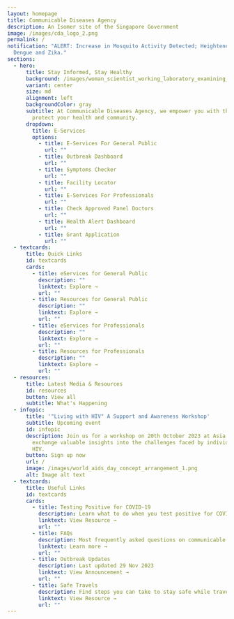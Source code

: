 ```yaml
---
layout: homepage
title: Communicable Diseases Agency
description: An Isomer site of the Singapore Government
image: /images/cda_logo_2.png
permalink: /
notification: "ALERT: Increase in Mosquito Activity Detected; Heightened Risk of
  Dengue and Zika."
sections:
  - hero:
      title: Stay Informed, Stay Healthy
      background: /images/woman_scientist_working_laboratory_examining_biochemistry_sample_test_tube_science_technology_research_development_study_concept2.png
      variant: center
      size: md
      alignment: left
      backgroundColor: gray
      subtitle: At Communicable Diseases Agency, we empower you with the knowledge to
        protect your health and community.
      dropdown:
        title: E-Services
        options:
          - title: E-Services For General Public
            url: ""
          - title: Outbreak Dashboard
            url: ""
          - title: Symptoms Checker
            url: ""
          - title: Facility Locator
            url: ""
          - title: E-Services For Professionals
            url: ""
          - title: Check Approved Panel Doctors
            url: ""
          - title: Health Alert Dashboard
            url: ""
          - title: Grant Application
            url: ""
  - textcards:
      title: Quick Links
      id: textcards
      cards:
        - title: eServices for General Public
          description: ""
          linktext: Explore →
          url: ""
        - title: Resources for General Public
          description: ""
          linktext: Explore →
          url: ""
        - title: eServices for Professionals
          description: ""
          linktext: Explore →
          url: ""
        - title: Resources for Professionals
          description: ""
          linktext: Explore →
          url: ""
  - resources:
      title: Latest Media & Resources
      id: resources
      button: View all
      subtitle: What's Happening
  - infopic:
      title: '"Living with HIV" A Support and Awareness Workshop'
      subtitle: Upcoming event
      id: infopic
      description: Join us for a workshop on 20th October 2023 at Asia Square to
        exchange valuable insights into the challenges faced by individuals with
        HIV.
      button: Sign up now
      url: /
      image: /images/world_aids_day_concept_arrangement_1.png
      alt: Image alt text
  - textcards:
      title: Useful Links
      id: textcards
      cards:
        - title: Testing Positive for COVID-19
          description: Learn what to do when you test positive for COVID-19
          linktext: View Resource →
          url: ""
        - title: FAQs
          description: Most frequently asked questions on communicable diseases
          linktext: Learn more →
          url: ""
        - title: Outbreak Updates
          description: Last updated 29 Nov 2023
          linktext: View Announcement →
          url: ""
        - title: Safe Travels
          description: Find steps you can take to stay safe while travelling
          linktext: View Resource →
          url: ""
---
```

